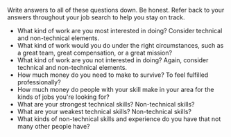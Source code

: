 Write answers to all of these questions down. Be honest. Refer back to your answers throughout your job search to help you stay on track.

* What kind of work are you most interested in doing? Consider technical and non-technical elements.
* What kind of work would you do under the right circumstances, such as a great team, great compensation, or a great mission?
* What kind of work are you not interested in doing? Again, consider technical and non-technical elements.
* How much money do you need to make to survive? To feel fulfilled professionally?
* How much money do people with your skill make in your area for the kinds of jobs you're looking for?
* What are your strongest technical skills? Non-technical skills?
* What are your weakest technical skills? Non-technical skills?
* What kinds of non-technical skills and experience do you have that not many other people have?
